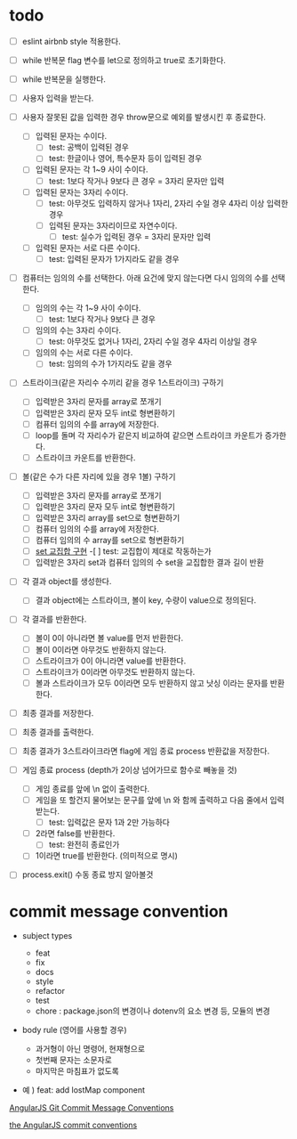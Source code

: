# todo

- [ ] eslint airbnb style 적용한다.

- [ ] while 반복문 flag 변수를 let으로 정의하고 true로 초기화한다.
- [ ] while 반복문을 실행한다.

- [ ] 사용자 입력을 받는다.

- [ ] 사용자 잘못된 값을 입력한 경우 throw문으로 예외를 발생시킨 후 종료한다.

  - [ ] 입력된 문자는 수이다.
    - [ ] test: 공백이 입력된 경우
    - [ ] test: 한글이나 영어, 특수문자 등이 입력된 경우
  - [ ] 입력된 문자는 각 1~9 사이 수이다.
    - [ ] test: 1보다 작거나 9보다 큰 경우 = 3자리 문자만 입력
  - [ ] 입력된 문자는 3자리 수이다.
    - [ ] test: 아무것도 입력하지 않거나 1자리, 2자리 수일 경우 4자리 이상 입력한 경우
    - [ ] 입력된 문자는 3자리이므로 자연수이다.
      - [ ] test: 실수가 입력된 경우 = 3자리 문자만 입력
  - [ ] 입력된 문자는 서로 다른 수이다.
    - [ ] test: 입력된 문자가 1가지라도 같을 경우

- [ ] 컴퓨터는 임의의 수를 선택한다. 아래 요건에 맞지 않는다면 다시 임의의 수를 선택한다.

  - [ ] 임의의 수는 각 1~9 사이 수이다.
    - [ ] test: 1보다 작거나 9보다 큰 경우
  - [ ] 임의의 수는 3자리 수이다.
    - [ ] test: 아무것도 없거나 1자리, 2자리 수일 경우 4자리 이상일 경우
  - [ ] 임의의 수는 서로 다른 수이다.
    - [ ] test: 임의의 수가 1가지라도 같을 경우

- [ ] 스트라이크(같은 자리수 수끼리 같을 경우 1스트라이크) 구하기

  - [ ] 입력받은 3자리 문자를 array로 쪼개기
  - [ ] 입력받은 3자리 문자 모두 int로 형변환하기
  - [ ] 컴퓨터 임의의 수를 array에 저장한다.
  - [ ] loop를 돌며 각 자리수가 같은지 비교하여 같으면 스트라이크 카운트가 증가한다.
  - [ ] 스트라이크 카운트를 반환한다.

- [ ] 볼(같은 수가 다른 자리에 있을 경우 1볼) 구하기

  - [ ] 입력받은 3자리 문자를 array로 쪼개기
  - [ ] 입력받은 3자리 문자 모두 int로 형변환하기
  - [ ] 입력받은 3자리 array를 set으로 형변환하기
  - [ ] 컴퓨터 임의의 수를 array에 저장한다.
  - [ ] 컴퓨터 임의의 수 array를 set으로 형변환하기
  - [ ] [set 교집합 구현](https://developer.mozilla.org/ko/docs/Web/JavaScript/Reference/Global_Objects/Set) -[ ] test: 교집합이 제대로 작동하는가
  - [ ] 입력받은 3자리 set과 컴퓨터 임의의 수 set을 교집합한 결과 길이 반환

- [ ] 각 결과 object를 생성한다.

  - [ ] 결과 object에는 스트라이크, 볼이 key, 수량이 value으로 정의된다.

- [ ] 각 결과를 반환한다.

  - [ ] 볼이 0이 아니라면 볼 value를 먼저 반환한다.
  - [ ] 볼이 0이라면 아무것도 반환하지 않는다.
  - [ ] 스트라이크가 0이 아니라면 value를 반환한다.
  - [ ] 스트라이크가 0이라면 아무것도 반환하지 않는다.
  - [ ] 볼과 스트라이크가 모두 0이라면 모두 반환하지 않고 낫싱 이라는 문자를 반환한다.

- [ ] 최종 결과를 저장한다.

- [ ] 최종 결과를 출력한다.

- [ ] 최종 결과가 3스트라이크라면 flag에 게임 종료 process 반환값을 저장한다.

- [ ] 게임 종료 process (depth가 2이상 넘어가므로 함수로 빼놓을 것)
  - [ ] 게임 종료를 앞에 \n 없이 출력한다.
  - [ ] 게임을 또 할건지 물어보는 문구를 앞에 \n 와 함께 출력하고 다음 줄에서 입력받는다. 
    -[ ] test: 입력값은 문자 1과 2만 가능하다
  - [ ] 2라면 false를 반환한다. 
    -[ ] test: 완전히 종료인가 
  -[ ] 1이라면 true를 반환한다. (의미적으로 명시)
- [ ] process.exit() 수동 종료 방지 알아볼것

# commit message convention

- subject types

  - feat
  - fix
  - docs
  - style
  - refactor
  - test
  - chore : package.json의 변경이나 dotenv의 요소 변경 등, 모듈의 변경

- body rule (영어를 사용할 경우)

  - 과거형이 아닌 명령어, 현재형으로
  - 첫번째 문자는 소문자로
  - 마지막은 마침표가 없도록

- 예 ) feat: add lostMap component

[AngularJS Git Commit Message Conventions](https://gist.github.com/stephenparish/9941e89d80e2bc58a153)

[the AngularJS commit conventions](https://velog.io/@outstandingboy/Git-%EC%BB%A4%EB%B0%8B-%EB%A9%94%EC%8B%9C%EC%A7%80-%EA%B7%9C%EC%95%BD-%EC%A0%95%EB%A6%AC-the-AngularJS-commit-conventions)
